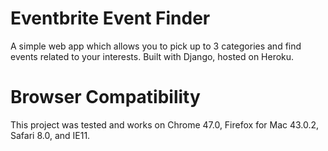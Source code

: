 # Eventbrite Event Finder

A simple web app which allows you to pick up to 3 categories and find events related to your interests.
Built with Django, hosted on Heroku.

# Browser Compatibility
This project was tested and works on Chrome 47.0, Firefox for Mac 43.0.2, Safari 8.0, and IE11.
